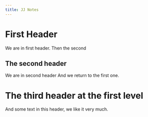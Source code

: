 ```yaml
---
title: JJ Notes
---
```


# First Header

We are in first header. Then the second

## The second header

We are in second header
And we return to the first one.

# The third header at the first level

And some text in this header, we like it very much.
